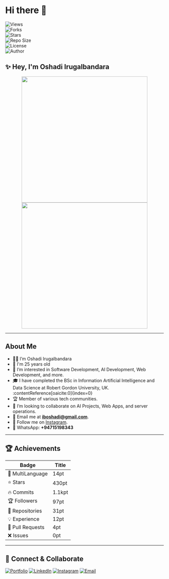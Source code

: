 # Hi there 👋

![Views](https://komarev.com/ghpvc/?username=IBOshadi&color=brightgreen)  
![Forks](https://img.shields.io/github/forks/IBOshadi/YourRepo?style=social)  
![Stars](https://img.shields.io/github/stars/IBOshadi/YourRepo?style=social)  
![Repo Size](https://img.shields.io/github/repo-size/IBOshadi/YourRepo?color=purple)  
![License](https://img.shields.io/github/license/IBOshadi/YourRepo)  
![Author](https://img.shields.io/badge/Author-Oshadi%20Irugalbandara-purple)  

## ✨ Hey, I'm Oshadi Irugalbandara

<p align="center">
  <img src="https://github-readme-stats.vercel.app/api?username=IBOshadi&show_icons=true&theme=radical" width="400"/>
  <img src="https://github-readme-stats.vercel.app/api/top-langs/?username=IBOshadi&layout=compact&theme=radical" width="400"/>
</p>

---

## About Me
- 👨‍💻 I’m Oshadi Irugalbandara
- 🎂 I'm 25 years old
- 🤖 I’m interested in Software Development, AI Development, Web Development, and more.
- 🎓 I have completed the BSc in Information Artificial Intelligence and Data Science at Robert Gordon University, UK. :contentReference[oaicite:0]{index=0}
- 🏆 Member of various tech communities.
- 🚀 I’m looking to collaborate on AI Projects, Web Apps, and server operations.
- 📧 Email me at **iboshadi@gmail.com**.
- 📸 Follow me on [Instagram](https://www.instagram.com/oshadi-irugalbandara).
- 💬 WhatsApp: **+94715198343**

---

## 🏆 Achievements

| Badge  | Title |
|--------|-------|
| 🏅 MultiLanguage | 14pt |
| ⭐ Stars | 430pt |
| 🔥 Commits | 1.1kpt |
| 🏆 Followers | 97pt |
| 📂 Repositories | 31pt |
| 💡 Experience | 12pt |
| 🔄 Pull Requests | 4pt |
| ❌ Issues | 0pt |

---

## 🤝 Connect & Collaborate

[![Portfolio](https://img.shields.io/badge/Portfolio-000?style=for-the-badge&logo=react)](https://yourportfolio.com)
[![LinkedIn](https://img.shields.io/badge/LinkedIn-0077B5?style=for-the-badge&logo=linkedin&logoColor=white)](https://www.linkedin.com/in/oshadi-irugalbandara)
[![Instagram](https://img.shields.io/badge/Instagram-E4405F?style=for-the-badge&logo=instagram&logoColor=white)](https://www.instagram.com/oshadi-irugalbandara)
[![Email](https://img.shields.io/badge/Email-D14836?style=for-the-badge&logo=gmail&logoColor=white)](mailto:iboshadi@gmail.com)

